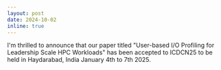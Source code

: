 ```yaml
---
layout: post
date: 2024-10-02
inline: true
---
```


I'm thrilled to announce that our paper titled "User-based I/O Profiling for Leadership Scale HPC Workloads" has been accepted to ICDCN25 to be held in Haydarabad, India January 4th to 7th 2025.
